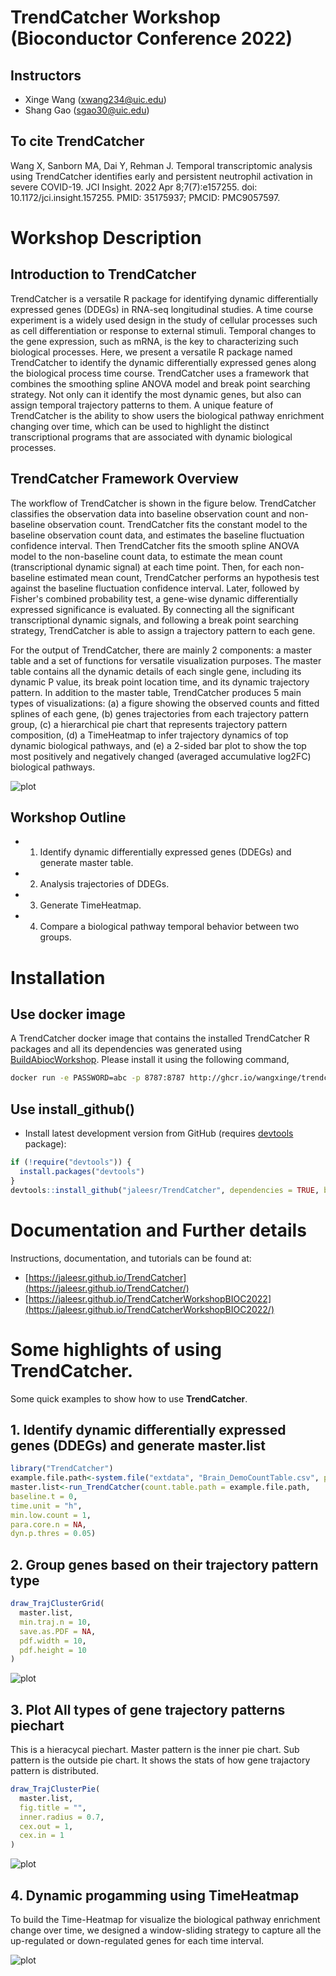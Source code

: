 # TrendCatcher Workshop (Bioconductor Conference 2022)

## Instructors

 - Xinge Wang (xwang234@uic.edu)
 - Shang Gao (sgao30@uic.edu)

## To cite TrendCatcher

<a id="1"></a> 
Wang X, Sanborn MA, Dai Y, Rehman J. Temporal transcriptomic analysis using TrendCatcher identifies early and persistent neutrophil activation in severe COVID-19. JCI Insight. 2022 Apr 8;7(7):e157255. doi: 10.1172/jci.insight.157255. PMID: 35175937; PMCID: PMC9057597.

# Workshop Description

## Introduction to TrendCatcher
TrendCatcher is a versatile R package for identifying dynamic differentially expressed genes (DDEGs) in RNA-seq longitudinal studies. A time course experiment is a widely used design in the study of cellular processes such as cell differentiation or response to external stimuli. Temporal changes to the gene expression, such as mRNA, is the key to characterizing such biological processes. Here, we present a versatile R package named TrendCatcher to identify the dynamic differentially expressed genes along the biological process time course. TrendCatcher uses a framework that combines the smoothing spline ANOVA model and break point searching strategy. Not only can it identify the most dynamic genes, but also can assign temporal trajectory patterns to them. A unique feature of TrendCatcher is the ability to show users the biological pathway enrichment changing over time, which can be used to highlight the distinct transcriptional programs that are associated with dynamic biological processes.

## TrendCatcher Framework Overview

The workflow of TrendCatcher is shown in the figure below. TrendCatcher classifies the observation data into baseline observation count and non-baseline observation count. TrendCatcher fits the constant model to the baseline observation count data, and estimates the baseline fluctuation confidence interval. Then TrendCatcher fits the smooth spline ANOVA model to the non-baseline count data, to estimate the mean count (transcriptional dynamic signal) at each time point. Then, for each non-baseline estimated mean count, TrendCatcher performs an hypothesis test against the baseline fluctuation confidence interval. Later, followed by Fisher's combined probability test, a gene-wise dynamic differentially expressed significance is evaluated. By connecting all the significant transcriptional dynamic signals, and following a break point searching strategy, TrendCatcher is able to assign a trajectory pattern to each gene.

For the output of TrendCatcher, there are mainly 2 components: a master table and a set of functions for versatile visualization purposes. The master table contains all the dynamic details of each single gene, including its dynamic P value, its break point location time, and its dynamic trajectory pattern. In addition to the master table, TrendCatcher produces 5 main types of visualizations: (a) a figure showing the observed counts and fitted splines of each gene, (b) genes trajectories from each trajectory pattern group, (c) a hierarchical pie chart that represents trajectory pattern composition, (d) a TimeHeatmap to infer trajectory dynamics of top dynamic biological pathways, and (e) a 2-sided bar plot to show the top most positively and negatively changed (averaged accumulative log2FC) biological pathways.

![plot](./figures/TrendCatcherWorkFlow.png)

## Workshop Outline

  
  - 1. Identify dynamic differentially expressed genes (DDEGs) and generate master table.
  - 2. Analysis trajectories of DDEGs.
  - 3. Generate TimeHeatmap.
  - 4. Compare a biological pathway temporal behavior between two groups.
  

# Installation 

## Use docker image

A TrendCatcher docker image that contains the installed TrendCatcher R packages and all its dependencies was generated using [BuildAbiocWorkshop](https://github.com/seandavi/BuildABiocWorkshop). Please install it using the following command, 

```sh
docker run -e PASSWORD=abc -p 8787:8787 http://ghcr.io/wangxinge/trendcatcherworkshopbioc2022
```
## Use install_github()

* Install latest development version from GitHub (requires [devtools](https://github.com/hadley/devtools) package):

```r
if (!require("devtools")) {
  install.packages("devtools")
}
devtools::install_github("jaleesr/TrendCatcher", dependencies = TRUE, build_vignettes = FALSE)
```

# Documentation and Further details

Instructions, documentation, and tutorials can be found at:

+ [https://jaleesr.github.io/TrendCatcher](https://jaleesr.github.io/TrendCatcher/)
+ [https://jaleesr.github.io/TrendCatcherWorkshopBIOC2022](https://jaleesr.github.io/TrendCatcherWorkshopBIOC2022/)


# Some highlights of using **TrendCatcher**.

Some quick examples to show how to use **TrendCatcher**.

## 1. Identify dynamic differentially expressed genes (DDEGs) and generate master.list

```r
library("TrendCatcher")
example.file.path<-system.file("extdata", "Brain_DemoCountTable.csv", package = "TrendCatcher")
master.list<-run_TrendCatcher(count.table.path = example.file.path, 
baseline.t = 0,
time.unit = "h",
min.low.count = 1,
para.core.n = NA,
dyn.p.thres = 0.05)

```

## 2. Group genes based on their trajectory pattern type

```r
draw_TrajClusterGrid(
  master.list,
  min.traj.n = 10,
  save.as.PDF = NA,
  pdf.width = 10,
  pdf.height = 10
)
```
![plot](./figures/TrajClusterGrid.png)


## 3. Plot All types of gene trajectory patterns piechart

This is a hieracycal piechart. Master pattern is the inner pie chart. Sub pattern is the outside pie chart. It shows the stats of how gene trajactory pattern is distributed.

```r
draw_TrajClusterPie(
  master.list,
  fig.title = "",
  inner.radius = 0.7,
  cex.out = 1,
  cex.in = 1
)
```
![plot](./figures/TrajClusterPie.png)

## 4. Dynamic progamming using TimeHeatmap

To build the Time-Heatmap for visualize the biological pathway enrichment change 
over time, we designed a window-sliding strategy to capture all the up-regulated or 
down-regulated genes for each time interval.

![plot](./figures/Full_TimeHeatmap.png)


